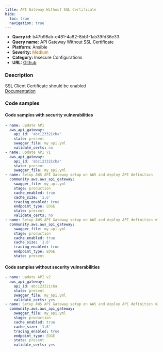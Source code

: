 ```yaml
---
title: API Gateway Without SSL Certificate
hide:
  toc: true
  navigation: true
---
```


<style>
  .highlight .hll {
    background-color: #ff171742;
  }
  .md-content {
    max-width: 1100px;
    margin: 0 auto;
  }
</style>

-   **Query id:** b47b98ab-e481-4a82-8bb1-1ab39fd36e33
-   **Query name:** API Gateway Without SSL Certificate
-   **Platform:** Ansible
-   **Severity:** <span style="color:#C60">Medium</span>
-   **Category:** Insecure Configurations
-   **URL:** [Github](https://github.com/Checkmarx/kics/tree/master/assets/queries/ansible/aws/api_gateway_without_ssl_certificate)

### Description
SSL Client Certificate should be enabled<br>
[Documentation](https://docs.ansible.com/ansible/2.8/modules/aws_api_gateway_module.html)

### Code samples
#### Code samples with security vulnerabilities
```yaml title="Postitive test num. 1 - yaml file" hl_lines="8 21 6 23"
- name: update API
  aws_api_gateway:
    api_id: 'abc123321cba'
    state: present
    swagger_file: my_api.yml
    validate_certs: no
- name: update API v1
  aws_api_gateway:
    api_id: 'abc123321cba'
    state: present
    swagger_file: my_api.yml
- name: Setup AWS API Gateway setup on AWS and deploy API definition
  community.aws.aws_api_gateway:
    swagger_file: my_api.yml
    stage: production
    cache_enabled: true
    cache_size: '1.6'
    tracing_enabled: true
    endpoint_type: EDGE
    state: present
    validate_certs: no
- name: Setup AWS API Gateway setup on AWS and deploy API definition v1
  community.aws.aws_api_gateway:
    swagger_file: my_api.yml
    stage: production
    cache_enabled: true
    cache_size: '1.6'
    tracing_enabled: true
    endpoint_type: EDGE
    state: present

```


#### Code samples without security vulnerabilities
```yaml title="Negative test num. 1 - yaml file"
- name: update API v2
  aws_api_gateway:
    api_id: abc123321cba
    state: present
    swagger_file: my_api.yml
    validate_certs: yes
- name: Setup AWS API Gateway setup on AWS and deploy API definition v2
  community.aws.aws_api_gateway:
    swagger_file: my_api.yml
    stage: production
    cache_enabled: true
    cache_size: '1.6'
    tracing_enabled: true
    endpoint_type: EDGE
    state: present
    validate_certs: yes

```
